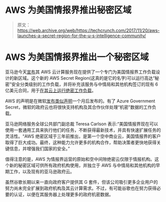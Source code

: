 # AWS 为美国情报界推出秘密区域

> 原文：<https://web.archive.org/web/https://techcrunch.com/2017/11/20/aws-launches-a-secret-region-for-the-u-s-intelligence-community/>

# AWS 为美国情报界推出一个秘密区域

亚马逊今天[宣布](https://web.archive.org/web/20230323151111/https://aws.amazon.com/blogs/publicsector/announcing-the-new-aws-secret-region/)其 AWS 云计算服务现在提供了一个专门为美国情报界工作负载设计的新区域。这个新的 AWS Secret Region(这真的是它的名字)可以运行高达“秘密”安全分类级别的工作负载，并将补充该服务与中情局和其他机构签订的现有 6 亿美元合同，用于[在其云上运行绝密工作负载](https://web.archive.org/web/20230323151111/http://www.nextgov.com/cloud-computing/2017/06/cias-cloud-pretty-close-invincible-cio-says/138679/)。

AWS 的声明是在微软[发布类似声明](https://web.archive.org/web/20230323151111/https://azure.microsoft.com/en-us/blog/announcing-new-azure-government-capabilities-for-classified-mission-critical-workloads/)一个月后发布的。有了 Azure Government Secret，微软的政府云也将很快支持机构及其合作伙伴处理“机密”数据的工作负载。

亚马逊网络服务全球公共部门副总裁 Teresa Carlson 表示:“美国情报界现在可以使用一套通用工具来执行他们的任务，不断获得最新技术，并具有快速扩展任务的灵活性。“AWS 绝密区域于三年前推出，是第一个空中商业云，美国情报界的客户取得了巨大成功。最终，这种能力允许更多的机构合作，帮助决策者更快地获得关键信息，并增强我们国家的安全。”

值得注意的是，AWS 为情报界运营的原始和空中间隙绝密云仅限于情报机构。这个新的秘密区域可供所有政府机构使用，并独立于 AWS 与中情局和其他机构的早期工作，以及现有的亚马逊政府云。

虽然谷歌长期以来一直向政府客户提供其 G 套件，但该公司吸引更多企业用户的努力尚未完全扩展到政府机构及其云计算需求。不过，有可能谷歌也在努力获得必要的认证，以便在其服务器上处理更多的政府机密数据。